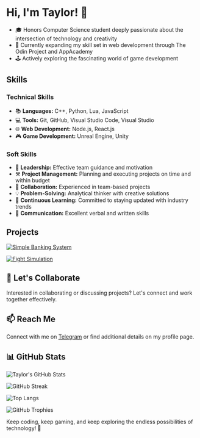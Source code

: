 <!-- TaylorBisset/README.md -->

# Hi, I'm Taylor! 👋 
- 🎓 Honors Computer Science student deeply passionate about the intersection of technology and creativity 
- 🌱 Currently expanding my skill set in web development through The Odin Project and AppAcademy 
- 🕹️ Actively exploring the fascinating world of game development 

## Skills 
### Technical Skills 
- 📚 **Languages:** C++, Python, Lua, JavaScript 
- 💻 **Tools:** Git, GitHub, Visual Studio Code, Visual Studio 
- 🌐 **Web Development:** Node.js, React.js 
- 🎮 **Game Development:** Unreal Engine, Unity 

### Soft Skills 
- 🎯 **Leadership:** Effective team guidance and motivation 
- ⚒️ **Project Management:** Planning and executing projects on time and within budget  
- 🤝 **Collaboration:** Experienced in team-based projects 
- 💡 **Problem-Solving:** Analytical thinker with creative solutions 
- 🧠 **Continuous Learning:** Committed to staying updated with industry trends  
- 💬 **Communication:** Excellent verbal and written skills 

## Projects 
[![Simple Banking System](https://github-readme-stats.vercel.app/api/pin/?username=TaylorBisset&repo=CS131-SimpleBankingSystem-HonorsProject&theme=tokyonight)](https://github.com/TaylorBisset/CS131-SimpleBankingSystem-HonorsProject) 

[![Fight Simulation](https://github-readme-stats.vercel.app/api/pin/?username=TaylorBisset&repo=CS132-Honors-FightSim&theme=tokyonight)](https://github.com/TaylorBisset/CS132-Honors-FightSim) 

## 🤝 Let's Collaborate 
Interested in collaborating or discussing projects? Let's connect and work together effectively.

## 📫 Reach Me 
Connect with me on [Telegram](https://t.me/taylorbisset) or find additional details on my profile page. 

## 📊 GitHub Stats <!-- https://github.com/anuraghazra/github-readme-stats -->
![Taylor's GitHub Stats](https://github-readme-stats.vercel.app/api?username=TaylorBisset&show_icons=true&theme=tokyonight) 

![GitHub Streak](https://github-readme-streak-stats.herokuapp.com/?user=TaylorBisset&theme=tokyonight) 

![Top Langs](https://github-readme-stats.vercel.app/api/top-langs/?username=TaylorBisset&size_weight=0.5&count_weight=0.5&hide_title=true&layout=compact&theme=tokyonight) 

![GitHub Trophies](https://github-trophies.vercel.app/?username=TaylorBisset&row=3&column=4&theme=tokyonight) 

<!-- ![Wakatime Stats](https://github-readme-stats.vercel.app/api/wakatime?username=TaylorBisset&theme=tokyonight) -->

Keep coding, keep gaming, and keep exploring the endless possibilities of technology! 🚀 
